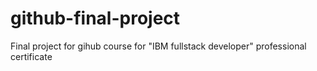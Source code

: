 # github-final-project
Final project for gihub course for "IBM fullstack developer" professional certificate
